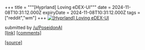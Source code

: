 +++
title = """[Hyprland] Loving eDEX-UI"""
date = 2024-11-08T10:31:12.000Z
expiryDate = 2024-11-08T10:31:12.000Z
tags = ["reddit","wm"]
+++
[![[Hyprland] Loving eDEX-UI](https://preview.redd.it/klvd3culnnzd1.png?width=640&crop=smart&auto=webp&s=8eb61c0872b3f5dcde54c8239baa1f4d769e1cbd "[Hyprland] Loving eDEX-UI")](https://www.reddit.com/r/unixporn/comments/1gmfjat/hyprland_loving_edexui/)

submitted by [/u/PoseidonAI](https://www.reddit.com/user/PoseidonAI)  
[\[link\]](https://i.redd.it/klvd3culnnzd1.png) [\[comments\]](https://www.reddit.com/r/unixporn/comments/1gmfjat/hyprland_loving_edexui/)

[[source]](https://www.reddit.com/r/unixporn/comments/1gmfjat/hyprland_loving_edexui/)
